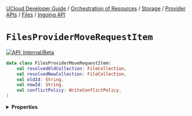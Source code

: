 [UCloud Developer Guide](/docs/developer-guide/README.md) / [Orchestration of Resources](/docs/developer-guide/orchestration/README.md) / [Storage](/docs/developer-guide/orchestration/storage/README.md) / [Provider APIs](/docs/developer-guide/orchestration/storage/providers/README.md) / [Files](/docs/developer-guide/orchestration/storage/providers/files/README.md) / [Ingoing API](/docs/developer-guide/orchestration/storage/providers/files/ingoing.md)

# `FilesProviderMoveRequestItem`


[![API: Internal/Beta](https://img.shields.io/static/v1?label=API&message=Internal/Beta&color=red&style=flat-square)](/docs/developer-guide/core/api-conventions.md)



```kotlin
data class FilesProviderMoveRequestItem(
    val resolvedOldCollection: FileCollection,
    val resolvedNewCollection: FileCollection,
    val oldId: String,
    val newId: String,
    val conflictPolicy: WriteConflictPolicy,
)
```

<details>
<summary>
<b>Properties</b>
</summary>

<details>
<summary>
<code>resolvedOldCollection</code>: <code><code><a href='/docs/reference/dk.sdu.cloud.file.orchestrator.api.FileCollection.md'>FileCollection</a></code></code>
</summary>





</details>

<details>
<summary>
<code>resolvedNewCollection</code>: <code><code><a href='/docs/reference/dk.sdu.cloud.file.orchestrator.api.FileCollection.md'>FileCollection</a></code></code>
</summary>





</details>

<details>
<summary>
<code>oldId</code>: <code><code><a href='https://kotlinlang.org/api/latest/jvm/stdlib/kotlin/-string/'>String</a></code></code>
</summary>





</details>

<details>
<summary>
<code>newId</code>: <code><code><a href='https://kotlinlang.org/api/latest/jvm/stdlib/kotlin/-string/'>String</a></code></code>
</summary>





</details>

<details>
<summary>
<code>conflictPolicy</code>: <code><code><a href='/docs/reference/dk.sdu.cloud.file.orchestrator.api.WriteConflictPolicy.md'>WriteConflictPolicy</a></code></code>
</summary>





</details>



</details>


